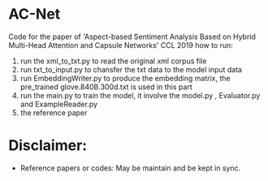 # AC-Net
Code for the paper of 'Aspect-based Sentiment Analysis Based on Hybrid Multi-Head Attention and Capsule Networks'
CCL 2019
how to run:

1. run the xml_to_txt.py to read the original xml corpus file
2. run txt_to_input.py to chansfer the txt data to the model input data
3. run EmbeddingWriter.py to produce the embedding matrix, the pre_trained glove.840B.300d.txt is used in this part
4. run the main.py to train the model, it involve the model.py , Evaluator.py and ExampleReader.py
5. the reference paper 

# Disclaimer:

* Reference papers or codes: May be maintain and be kept in sync.

